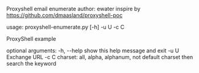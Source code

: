 Proxyshell email enumerate
author: ewater
inspire by https://github.com/dmaasland/proxyshell-poc

usage: proxyshell-enumerate.py [-h] -u U -c C

ProxyShell example

optional arguments:
  -h, --help  show this help message and exit
  -u U        Exchange URL
  -c C        charset: all, alpha, alphanum, not default charset then search the keyword
